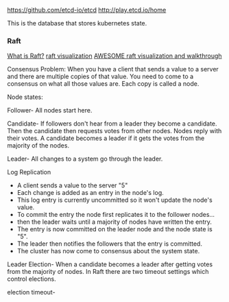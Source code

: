 https://github.com/etcd-io/etcd
http://play.etcd.io/home

This is the database that stores kubernetes state. 

### Raft

[What is Raft?](https://raft.github.io/)
[raft visualization](https://github.com/ongardie/raftscope)
[AWESOME raft visualization and walkthrough](http://thesecretlivesofdata.com/raft/)

Consensus Problem: When you have a client that sends a value to a server and there are multiple copies of that value. You need to come to a consensus on what all those values are. Each copy is called a node.

Node states:

Follower- All nodes start here.

Candidate- If followers don't hear from a leader they become a candidate. Then the candidate then requests votes from other nodes. Nodes reply with their votes. A candidate becomes a leader if it gets the votes from the majority of the nodes.

Leader- All changes to a system go through the leader.

Log Replication
- A client sends a value to the server "5"
- Each change is added as an entry in the node's log.
- This log entry is currently uncommitted so it won't update the node's value.
- To commit the entry the node first replicates it to the follower nodes...
- then the leader waits until a majority of nodes have written the entry.
- The entry is now committed on the leader node and the node state is "5".
- The leader then notifies the followers that the entry is committed.
- The cluster has now come to consensus about the system state.

Leader Election- When a candidate becomes a leader after getting votes from the majority of nodes.
In Raft there are two timeout settings which control elections.

election timeout- 
